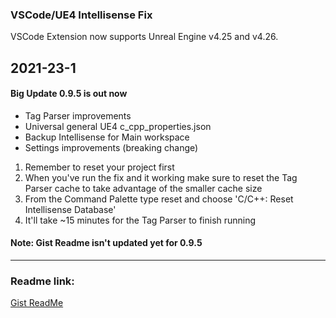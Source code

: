 ### VSCode/UE4 Intellisense Fix

VSCode Extension now supports Unreal Engine v4.25 and v4.26.

## 2021-23-1
#### Big Update 0.9.5 is out now
- Tag Parser improvements
- Universal general UE4 c_cpp_properties.json
- Backup Intellisense for Main workspace
- Settings improvements (breaking change)

1. Remember to reset your project first
2. When you've run the fix and it working make sure to reset the Tag Parser cache to take advantage of the smaller cache size
3. From the Command Palette type reset and choose 'C/C++: Reset Intellisense Database'
4. It'll take ~15 minutes for the Tag Parser to finish running

#### Note: Gist Readme isn't updated yet for 0.9.5

---
### Readme link:

[Gist ReadMe](https://gist.github.com/boocs/f63a4878156295b6e854cac68672f305)
